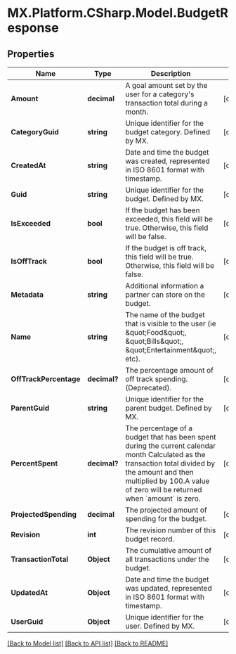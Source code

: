 # MX.Platform.CSharp.Model.BudgetResponse

## Properties

Name | Type | Description | Notes
------------ | ------------- | ------------- | -------------
**Amount** | **decimal** | A goal amount set by the user for a category&#39;s transaction total during a month. | [optional] 
**CategoryGuid** | **string** | Unique identifier for the budget category. Defined by MX. | [optional] 
**CreatedAt** | **string** | Date and time the budget was created, represented in ISO 8601 format with timestamp. | [optional] 
**Guid** | **string** | Unique identifier for the budget. Defined by MX. | [optional] 
**IsExceeded** | **bool** | If the budget has been exceeded, this field will be true. Otherwise, this field will be false. | [optional] 
**IsOffTrack** | **bool** | If the budget is off track, this field will be true. Otherwise, this field will be false. | [optional] 
**Metadata** | **string** | Additional information a partner can store on the budget. | [optional] 
**Name** | **string** | The name of the budget that is visible to the user (ie \&quot;Food\&quot;, \&quot;Bills\&quot;, \&quot;Entertainment\&quot;, etc). | [optional] 
**OffTrackPercentage** | **decimal?** | The percentage amount of off track spending. (Deprecated). | [optional] 
**ParentGuid** | **string** | Unique identifier for the parent budget. Defined by MX. | [optional] 
**PercentSpent** | **decimal?** | The percentage of a budget that has been spent during the current calendar month Calculated as the transaction total divided by the amount and then multiplied by 100.A value of zero will be returned when &#x60;amount&#x60; is zero. | [optional] 
**ProjectedSpending** | **decimal** | The projected amount of spending for the budget. | [optional] 
**Revision** | **int** | The revision number of this budget record. | [optional] 
**TransactionTotal** | **Object** | The cumulative amount of all transactions under the budget. | [optional] 
**UpdatedAt** | **Object** | Date and time the budget was updated, represented in ISO 8601 format with timestamp. | [optional] 
**UserGuid** | **Object** | Unique identifier for the user. Defined by MX. | [optional] 

[[Back to Model list]](../README.md#documentation-for-models) [[Back to API list]](../README.md#documentation-for-api-endpoints) [[Back to README]](../README.md)

